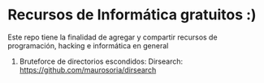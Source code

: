 # Recursos de Informática gratuitos :)
Este repo tiene la finalidad de agregar y compartir recursos de programación, hacking e informática en general


1. Bruteforce de directorios escondidos: Dirsearch: https://github.com/maurosoria/dirsearch

